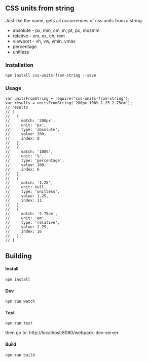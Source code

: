 ## CSS units from string
Just like the name, gets all occurrences of css units from a string.
* absolute - px, mm, cm, in, pt, pc, mozmm
* relative - em, ex, ch, rem
* viewport - vh, vw, vmin, vmax
* percentage
* unitless
### Installation
```npm install css-units-from-string --save```
### Usage
```
var unitsFromString = require('css-units-from-string');
var results = unitsFromString('200px 100% 1.25 2.75em');
// results
// [
//   {
//     match: '200px',
//     unit: 'px',
//     type: 'absolute',
//     value: 200,
//     index: 0
//   },
//   {
//     match: '100%',
//     unit: '%',
//     type: 'percentage',
//     value: 100,
//     index: 6
//   },
//   {
//     match: '1.25',
//     unit: null,
//     type: 'unitless',
//     value: 1.25,
//     index: 11
//   },
//   {
//     match: '2.75em',
//     unit: 'em',
//     type: 'relative',
//     value: 2.75,
//     index: 16
//   },
// ]
```

## Building
#### Install
```npm install```

#### Dev
```npm run watch```

#### Test
```npm run test```

then go to: http://localhost:8080/webpack-dev-server

#### Build
```npm run build```
